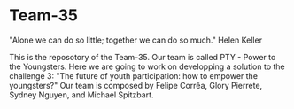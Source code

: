 # Team-35

"Alone we can do so little; together we can do so much."
Helen Keller

This is the reposotory of the Team-35. 
Our team is called PTY - Power to the Youngsters.
Here we are going to work on developping a solution to the challenge 3: "The future of youth participation: how to empower the youngsters?"
Our team is composed by Felipe Corrêa, Glory Pierrete, Sydney Nguyen, and Michael Spitzbart.
